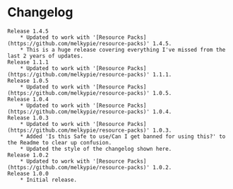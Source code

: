 # Changelog
	Release 1.4.5
        * Updated to work with '[Resource Packs](https://github.com/melkypie/resource-packs)' 1.4.5.
        * This is a huge release covering everything I've missed from the last 2 years of updates.
	Release 1.1.1
        * Updated to work with '[Resource Packs](https://github.com/melkypie/resource-packs)' 1.1.1.
	Release 1.0.5
        * Updated to work with '[Resource Packs](https://github.com/melkypie/resource-packs)' 1.0.5.
    Release 1.0.4
        * Updated to work with '[Resource Packs](https://github.com/melkypie/resource-packs)' 1.0.4.
    Release 1.0.3
        * Updated to work with '[Resource Packs](https://github.com/melkypie/resource-packs)' 1.0.3.
        * Added 'Is this Safe to use/Can I get banned for using this?' to the Readme to clear up confusion.
        * Updated the style of the changelog shown here.
    Release 1.0.2
        * Updated to work with '[Resource Packs](https://github.com/melkypie/resource-packs)' 1.0.2.
    Release 1.0.0
        * Initial release.
